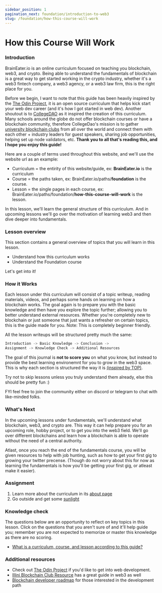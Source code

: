 ```yaml
---
sidebar_position: 1
pagination_next: foundation/introduction-to-web3
slug: /foundation/how-this-course-will-work
---
```

<!-- 
File: 1-how-this-course-will-work
Description: Understanding the premise of this curriculum + terms to know
-->

# How this Course Will Work

### Introduction

BrainEater.io is an online curriculum focused on teaching you blockchain, web3, and crypto. Being able to understand the fundamentals of blockchain is a great way to get started working in the crypto industry, whether it's a web3 fintech company, a web3 agency, or a web3 law firm, this is the right place for you.

Before we begin, I want to note that this guide has been heavily inspired by the [The Odin Project](https://www.theodinproject.com/), it is an open source curriculum that helps kick start your web dev career (and it's how I got started in web dev). Another shoutout is to [CollegeDAO](https://collegedao.io/) as it inspired the creation of this curriculum. Many schools around the globe do not offer blockchain courses or have a blockchain community, therefore CollegeDao's mission is to gather [university blockchain clubs](https://collegedao.io/ecosystem) from all over the world and connect them with each other + industry leaders for guest speakers, sharing job opportunities, helping set up node validators, etc. **Thank you to all that's reading this, and I hope you enjoy this guide!**

Here are a couple of terms used throughout this website, and we'll use the website url as an example:

- Curriculum = the entirity of this website/guide, ex: **BrainEater.io** is the curriculum
- Course = the paths taken, ex: BrainEater.io/paths/**foundation** is the course.
- Lesson = the single pages in each course, ex: BrainEater.io/paths/foundation/**how-this-course-will-work** is the lesson.

In this lesson, we'll learn the general structure of this curriculum. And in upcoming lessons we'll go over the motivation of learning web3 and then dive deeper into fundamentals.

### Lesson overview

This section contains a general overview of topics that you will learn in this lesson.

 - Understand how this curriculum works
 - Understand the Foundation course

Let's get into it!

### How it Works

Each lesson under this curriculum will consist of a topic writeup, reading materials, videos, and perhaps some hands on learning on how a blockchain works. The goal again is to prepare you with the basic knowledge and then have you explore the topic further; allowing you to better understand external resources. Whether you're completely new to blockchain or just someone that just wants a refresher on certain topics, this is the guide made for you. 
Note: This is completely beginner friendly.

All the lesson writeups will be structured pretty much the same: 
```python 
Introduction -> Basic Knowledge -> Conclusion -> 
Assignment -> Knowledge Check -> Additional Resources
```

The goal of this journal is **not to score you** on what you know, but instead to provide the best learning environemnt for you to grow
in the web3 space. This is why each section is structured the way it is [(inspired by TOP)](https://github.com/TheOdinProject/curriculum/blob/main/templates/lesson-example.md).

Try not to skip lessons unless you truly understand them already, else this should be pretty fun <span>:)</span>

FYI feel free to join the community either on discord or telegram to chat with like-minded folks.

### What's Next

In the upcoming lessons under fundamentals, we'll understand what blockchain, web3, and crypto are. This way it can help prepare you for an upcoming role, hobby project, or to get you into the web3 field. We'll go over different blockchains and learn how a blockchain is able to operate without the need of a central authority.

Atlast, once you reach the end of the fundamentals course, you will be given resources to help with job hunting, such as how to get your first gig to growing your twitter precense. (Though do not worry about this for now as learning the fundamentals is how you'll be getting your first gig, or atleast make it easier). 

### Assignment

<div class="lesson-content__panel" markdown="1">

1. Learn more about the curriculum in its <a target="_blank" href="/blog/welcome-blog#about-this-project">about page</a>
2. Go outside and get some <a target="_blank" href="https://i.imgflip.com/9iasb2.png?a484464">sunlight</a>

</div>

### Knowledge check

The questions below are an opportunity to reflect on key topics in this lesson. Click on the questions that you aren't sure of and it'll help guide you; remember you are not expected to memorize or master this knowledge as there are no scoring.

<div class="lesson-content__conclusion" markdown="1">

- [What is a curriculum, course, and lesson according to this guide?](#introduction)

</div>

### Additional resources

<div class="lesson-content__conclusion" markdown="1">

- Check out [The Odin Project](https://www.theodinproject.com/lessons/foundations-how-this-course-will-work) if you'd like to get into web development.
- [Illini Blockchain Club Resource](https://illiniblockchain.com/learning) has a great guide in web3 as well
- [Blockchain developer roadmap](https://roadmap.sh/blockchain) for those interested in the development path
</div>
